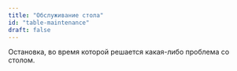 ```yaml
---
title: "Обслуживание стола"
id: "table-maintenance"
draft: false
---
```


Остановка, во время которой решается какая-либо проблема со столом.